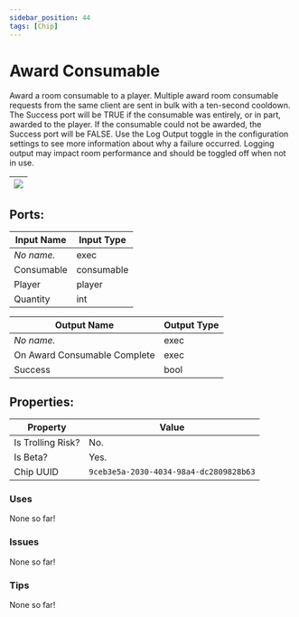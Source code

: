 ```yaml
---
sidebar_position: 44
tags: [Chip]
---
```


# Award Consumable


Award a room consumable to a player. Multiple award room consumable requests from the same client are sent in bulk with a ten-second cooldown. The Success port will be TRUE if the consumable was entirely, or in part, awarded to the player. If the consumable could not be awarded, the Success port will be FALSE. Use the Log Output toggle in the configuration settings to see more information about why a failure occurred. Logging output may impact room performance and should be toggled off when not in use.

| ![](https://images-ext-2.discordapp.net/external/MPmIaQzlEPmgGWlgi-WxBBXt0Bjv_zWPkg1y1f_sy3s/https/www.recroomcircuits.com/image/circuit/absolute-value?width=206&height=108) |
|-----|

## Ports:

| Input Name | Input Type |
|-----------|-----------|
| *No name.* | exec |
| Consumable | consumable |
| Player | player |
| Quantity | int |

| Output Name | Output Type |
|-----------|-----------|
| *No name.* | exec |
| On Award Consumable Complete | exec |
| Success | bool |

## Properties:

| Property  | Value |
|-------------------|-----------|
| Is Trolling Risk? | No. |
| Is Beta? | Yes. |
| Chip UUID | `9ceb3e5a-2030-4034-98a4-dc2809828b63` |

### Uses
None so far!

### Issues
None so far!

### Tips
None so far!
